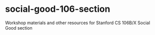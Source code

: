 # social-good-106-section
Workshop materials and other resources for Stanford CS 106B/X Social Good section
